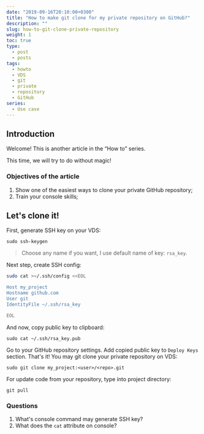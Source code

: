 ```yaml
---
date: "2019-09-16T20:10:00+0300"
title: "How to make git clone for my private repository on GitHub?"
description: ""
slug: how-to-git-clone-private-repository
weight: 1
toc: true
type:
  - post
  - posts
tags:
  - howto
  - VDS
  - git
  - private
  - repository
  - GitHub
series:
  - Use case
---
```


## Introduction

Welcome! This is another article in the “How to” series.

This time, we will try to do without magic!

### Objectives of the article

1. Show one of the easiest ways to clone your private GitHub repository;
2. Train your console skills;

## Let's clone it!

First, generate SSH key on your VDS:

```console
sudo ssh-keygen
```

> Choose any name if you want, I use default name of key: `rsa_key`.

Next step, create SSH config:

```bash
sudo cat >~/.ssh/config <<EOL

Host my_project
Hostname github.com
User git
IdentityFile ~/.ssh/rsa_key

EOL
```

And now, copy public key to clipboard:

```console
sudo cat ~/.ssh/rsa_key.pub
```

Go to your GitHub repository settings. Add copied public key to `Deploy Keys` section. That's it! You may git clone your private repository on VDS:

```console
sudo git clone my_project:<user>/<repo>.git
```

For update code from your repository, type into project directory:

```console
git pull
```

### Questions

1. What's console command may generate SSH key?
2. What does the `cat` attribute on console?
